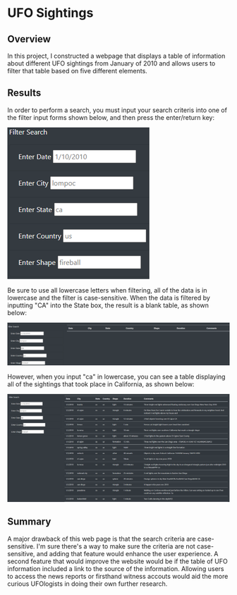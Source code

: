 # UFO Sightings

## Overview
In this project, I constructed a webpage that displays a table of information about different UFO sightings from January of 2010 and allows users to filter that table based on five different elements.
## Results
In order to perform a search, you must input your search criteris into one of the filter input forms shown below, and then press the enter/return key:

![FILTER IMAGE ](https://github.com/AbeSchnake/UFOs/blob/main/static/images/Filters.png)

Be sure to use all lowercase letters when filtering, all of the data is in lowercase and the filter is case-sensitive. When the data is filtered by inputting "CA" into the State box, the result is a blank table, as shown below:

![UPPERCASE IMAGE](https://github.com/AbeSchnake/UFOs/blob/main/static/images/uppercase.png)

However, when you input "ca" in lowercase, you can see a table displaying all of the sightings that took place in California, as shown below:

![LOWERCASE IMAGE](https://github.com/AbeSchnake/UFOs/blob/main/static/images/lowercase.png)

## Summary
A major drawback of this web page is that the search criteria are case-sensitive. I'm sure there's a way to make sure the criteria are not case-sensitive, and adding that feature would enhance the user experience. A second feature that would improve the website would be if the table of UFO information included a link to the source of the information. Allowing users to access the news reports or firsthand witness accouts would aid the more curious UFOlogists in doing their own further research.
